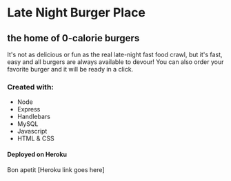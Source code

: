 # Late Night Burger Place 

##  the home of 0-calorie burgers 

It's not as delicious or fun as the real late-night fast food crawl, but it's fast, easy and all burgers are always available to devour! You can also order your favorite burger and it will be ready in a click.  

### Created with:

- Node
- Express
- Handlebars
- MySQL
- Javascript
- HTML & CSS

#### Deployed on Heroku

Bon apetit [Heroku link goes here]

